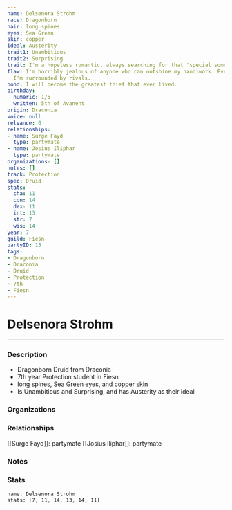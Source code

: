 ```yaml
---
name: Delsenora Strohm
race: Dragonborn
hair: long spines
eyes: Sea Green
skin: copper
ideal: Austerity
trait1: Unambitious
trait2: Surprising
trait: I'm a hopeless romantic, always searching for that "special someone."
flaw: I'm horribly jealous of anyone who can outshine my handiwork. Everywhere I go,
  I'm surrounded by rivals.
bond: I will become the greatest thief that ever lived.
birthday:
  numeric: 1/5
  written: 5th of Avanent
origin: Draconia
voice: null
relvance: 0
relationships:
- name: Surge Fayd
  type: partymate
- name: Josius Iliphar
  type: partymate
organizations: []
notes: []
track: Protection
spec: Druid
stats:
  cha: 11
  con: 14
  dex: 11
  int: 13
  str: 7
  wis: 14
year: 7
guild: Fiesn
partyID: 15
tags:
- Dragonborn
- Draconia
- Druid
- Protection
- 7th
- Fiesn
---
```

# Delsenora Strohm
---
### Description
- Dragonborn Druid from Draconia
- 7th year Protection student in Fiesn
- long spines, Sea Green eyes, and copper skin
- Is Unambitious and Surprising, and has Austerity as their ideal

### Organizations

### Relationships
[[Surge Fayd]]: partymate
[[Josius Iliphar]]: partymate

### Notes

### Stats
```statblock
name: Delsenora Strohm
stats: [7, 11, 14, 13, 14, 11]
```